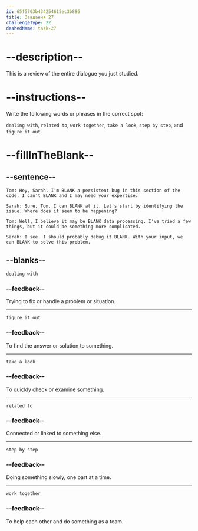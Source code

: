 ```yaml
---
id: 65f5703b434254615ec3b886
title: Завдання 27
challengeType: 22
dashedName: task-27
---
```


<!-- REVIEW -->

# --description--

This is a review of the entire dialogue you just studied.

# --instructions--

Write the following words or phrases in the correct spot:

`dealing with`, `related to`, `work together`, `take a look`, `step by step`, and `figure it out`.

# --fillInTheBlank--

## --sentence--

`Tom: Hey, Sarah. I'm BLANK a persistent bug in this section of the code. I can't BLANK and I may need your expertise.`

`Sarah: Sure, Tom. I can BLANK at it. Let's start by identifying the issue. Where does it seem to be happening?`

`Tom: Well, I believe it may be BLANK data processing. I've tried a few things, but it could be something more complicated.`

`Sarah: I see. I should probably debug it BLANK. With your input, we can BLANK to solve this problem.`

## --blanks--

`dealing with`

### --feedback--

Trying to fix or handle a problem or situation.

---

`figure it out`

### --feedback--

To find the answer or solution to something.

---

`take a look`

### --feedback--

To quickly check or examine something.

---

`related to`

### --feedback--

Connected or linked to something else.

---

`step by step`

### --feedback--

Doing something slowly, one part at a time.

---

`work together`

### --feedback--

To help each other and do something as a team.
